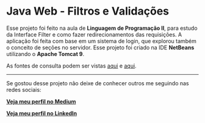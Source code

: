 # Java Web - Filtros e Validações

Esse projeto foi feito na aula de **Linguagem de Programação II**, para estudo da Interface Filter e como fazer redirecionamentos das requisições. A aplicação foi feita com base em um sistema de login, que explorou também o conceito de seções no servidor. Esse projeto foi criado na IDE **NetBeans** utilizando o **Apache Tomcat 9**.

As fontes de consulta podem ser vistas [aqui](https://youtu.be/VL49MD_tsYI) e [aqui](https://youtu.be/3ce6reybmLo).

---

Se gostou desse projeto não deixe de conhecer outros me seguindo nas redes sociais:

[**Veja meu perfil no Medium**](https://medium.com/@fabiomendes_95615)

[**Veja meu perfil no LinkedIn**](https://www.linkedin.com/in/fabio-mendes-35743b128)
